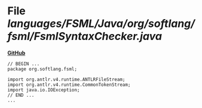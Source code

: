 # File _languages/FSML/Java/org/softlang/fsml/FsmlSyntaxChecker.java_
**[GitHub](https://github.com/softlang/yas/blob/master/languages/FSML/Java/org/softlang/fsml/FsmlSyntaxChecker.java)**
```
// BEGIN ...
package org.softlang.fsml;

import org.antlr.v4.runtime.ANTLRFileStream;
import org.antlr.v4.runtime.CommonTokenStream; 
import java.io.IOException;
// END ...
...
```
